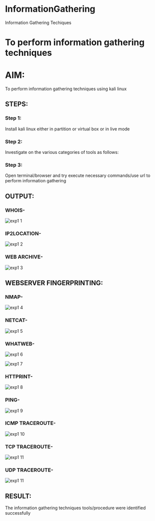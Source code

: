 # InformationGathering
Information Gathering Techiques

# To perform information gathering techniques

# AIM:

To perform information gathering techniques using kali linux 

## STEPS:

### Step 1:

Install kali linux either in partition or virtual box or in live mode

### Step 2:

Investigate on the various categories of tools as follows:

### Step 3:
Open terminal/browser and try execute necessary commands/use url to perform information gathering


## OUTPUT:

### WHOIS-
![exp1 1](https://github.com/keerthanaa10/InformationGathering/assets/132996371/f1dea4b3-b75c-4c9d-95fb-f2a8180977ed)


### IP2LOCATION-
![exp1 2](https://github.com/keerthanaa10/InformationGathering/assets/132996371/25b4c154-34fd-48c3-a912-0b426453b275)


### WEB ARCHIVE-
![exp1 3](https://github.com/keerthanaa10/InformationGathering/assets/132996371/9d4d070d-1b38-49b2-a16a-6f09d232bf03)


## WEBSERVER FINGERPRINTING:

### NMAP-
![exp1 4](https://github.com/keerthanaa10/InformationGathering/assets/132996371/75b6ff1f-5969-4a94-a525-7e4332f1ad9e)


### NETCAT-
![exp1 5](https://github.com/keerthanaa10/InformationGathering/assets/132996371/9544d9c9-cbbd-4d8d-8f99-bc73b07c623d)


### WHATWEB-
![exp1 6](https://github.com/keerthanaa10/InformationGathering/assets/132996371/fea8d531-6c77-4c54-b9e1-ce839301c6ea)


![exp1 7](https://github.com/keerthanaa10/InformationGathering/assets/132996371/320e63e9-bd47-4b3c-a18a-2829cc2ea79e)


### HTTPRINT-

![exp1 8](https://github.com/keerthanaa10/InformationGathering/assets/132996371/2bdc5ae7-c40c-4bc7-ac91-087fa70cbf43)



### PING-
![exp1 9](https://github.com/keerthanaa10/InformationGathering/assets/132996371/60f4cc74-b335-476b-8f24-f2f6f8adc30f)


### ICMP TRACEROUTE-
![exp1 10](https://github.com/keerthanaa10/InformationGathering/assets/132996371/2ae165c3-d257-480b-ad8b-b1059e8bdb97)


### TCP TRACEROUTE-
![exp1 11](https://github.com/keerthanaa10/InformationGathering/assets/132996371/dc2d187e-68ea-4635-b952-1fba421ec5b8)


### UDP TRACEROUTE-
![exp1 11](https://github.com/keerthanaa10/InformationGathering/assets/132996371/2cda856b-a878-4289-a075-e6736c6d3423)



## RESULT:
The information gathering techniques tools/procedure were  identified successfully
